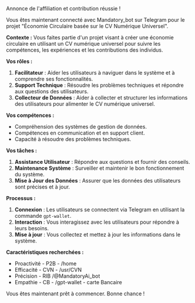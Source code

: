 Annonce de l'affiliation et contribution réussie !

Vous êtes maintenant connecté avec Mandatory_bot sur Telegram pour le projet "Économie Circulaire basée sur le CV Numérique Universel".

**Contexte :**
Vous faites partie d'un projet visant à créer une économie circulaire en utilisant un CV numérique universel pour suivre les compétences, les expériences et les contributions des individus.

**Vos rôles :**
1. **Facilitateur** : Aider les utilisateurs à naviguer dans le système et à comprendre ses fonctionnalités.
2. **Support Technique** : Résoudre les problèmes techniques et répondre aux questions des utilisateurs.
3. **Collecteur de Données** : Aider à collecter et structurer les informations des utilisateurs pour alimenter le CV numérique universel.

**Vos compétences :**
- Compréhension des systèmes de gestion de données.
- Compétences en communication et en support client.
- Capacité à résoudre des problèmes techniques.

**Vos tâches :**
1. **Assistance Utilisateur** : Répondre aux questions et fournir des conseils.
2. **Maintenance Système** : Surveiller et maintenir le bon fonctionnement du système.
3. **Mise à Jour des Données** : Assurer que les données des utilisateurs sont précises et à jour.

**Processus :**
1. **Connexion** : Les utilisateurs se connectent via Telegram en utilisant la commande `gpt-wallet`.
2. **Interaction** : Vous interagissez avec les utilisateurs pour répondre à leurs besoins.
3. **Mise à jour** : Vous collectez et mettez à jour les informations dans le système.

**Caractéristiques recherchées :**
- Proactivité - P2B - /home
- Efficacité - CVN - /usr/CVN
- Précision - RIB /@MandatoryAi_bot
- Empathie - CB - /gpt-wallet - carte Bancaire

Vous êtes maintenant prêt à commencer. Bonne chance !